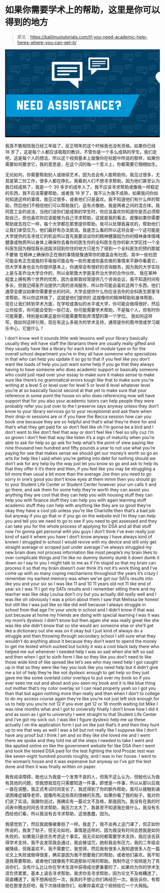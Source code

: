 # 如果你需要学术上的帮助，这里是你可以得到的地方

> 原文：<https://kalilinuxtutorials.com/if-you-need-academic-help-heres-where-you-can-get-it/>

[![](img//bc8b2884134fa1a315392fbd0588fd4c.png)](https://1.bp.blogspot.com/-_CCXN14daPM/YayU7-fAWyI/AAAAAAAAPZo/TySYLJ7BaRMKIxlR7JN3LlizC4_MUbnqwCNcBGAsYHQ/s16000/need%2Bassitance.PNG)

我真不敢相信我已经三年级了，反正明年的这个时候我也没有资格。如果你已经 18 岁了，这是每个人都应该吸取的教训，不管你是一个多么成熟的学生。我们走吧，这是每个人的想法，所以这个视频基本上就像你在标题中所说的那样，如果你需要如何要求它，我的意思是，在这个词的每一个意义上，你都需要它栩栩如生。

无论如何，你需要帮助别人或继续艺术，因为总会有人能帮助你。我见过很多，尤其是第二份工作，很多人都在挣扎。我看到人们不想寻求帮助，因为他们甚至认为我已经成熟了，我是一个 30 多岁的成年人了。我不应该寻求帮助或像我一样稳定的东西，我不应该需要帮助，或者我 19 岁了，我不认为我不成熟，如果我问你如何知道这样的事情，我见过很多，或者他们只是喜欢。我不知道他们有什么样的帮助，然后他们不相信他们可以帮助我们，这有点像她，我是两者之间的混合体。我同意工会的说法，当他们说你们是成熟的学生时，你应该喜欢你知道你是否必须帮助自己，但也喜欢你应该能够为自己寻求帮助，这就是我的看法，就像如果你需要帮助就去找它一样，每个大学都在那里提供帮助。我可以处理我喜欢的，帮助他们让我们承受压力，他们最好有办法抵消。我是怎么看的所以这将会是一个这可能是大学提供的去寻找它的机会所以首先我要谈谈你的精神健康因为你的精神身体情绪健康或物质所以身体上确保你去看你的医生你的全科医生在你的新大学区找一个全科医生因为相信我长途跋涉回到你住的地方只是为了得到一个全科医生的预约那就不要做 在精神上确保你正在做的事情就像通常你的膝盖会有社团，其中一些社团可能会有正念或我的手瑜伽可能会有一些伤害或你喜欢做的事情来平静你看着它，但大学本身也会为你提供基本上，你通常会有很好的咨询服务，因为我的大学实际上是与圣乔治大学合作的，所以金斯敦大学是圣乔治大学的合作伙伴。 我在某种程度上拥有两个世界的优势，因为金斯敦经常提供几个咨询会议，我不知道时间有多长，但我记得圣乔治提供六周的咨询服务，所以你可能会喜欢这两个东西，他们通常会建议如果你需要更长的时间，大学会提供什么你应该去你的全科医生那里寻求帮助，所以你这样做了，这就是他们提供的 这就像你的精神帮助和身体帮助，现在让我们转到学术方面，在学校或类似的水平或大学，你可能会做得很好，然后让你投资，你可能会受到一些打击，你可能需要学术帮助，不是每个人，但有时你可能需要，特别是如果这是你可能需要帮助弄清楚的第一个学位。 我如何这样写，我如何这样引用，现在有这么多层次的学术支持，通常是你的图书馆或学习娱乐中心，它是什么？

I don’t know well it sounds little web lessons well your library basically usually they will have staff the librarians there are usually really gifted and they usually have like a library for each kind of module type or for the overall school department you’re in they all have someone who specializes in that who can help you update it so go to that if you feel like you don’t want like loads of help you just want some help if you go that they always having to have someone who does academic support or basically someone who could just read over your essay to make sure it makes sense to make sure like there’s no grammatical errors tough like that to make sure you’re writing at a level 5 or level over for level 5 or level 6 level whatever level you’re at so basically fascist second at that yet to make sure that your reference in some point the house on who does referencing now will have support that for you also your academic tutors can help people they were probably refer you just over to the I preserve says anyway unless they don’t know to your library services go to your receptionist and ask them when their drop-in sessions are or if you have the Becca session how can you book one because they are so helpful and that’s what they’re there for and that’s what they get paid for so don’t feel like oh I’m gonna be a bird and I don’t want to like don’t feel that way or don’t feel like I feel so silly cuz I’m so grown I don’t feel that way like listen it’s a sign of maturity when you’re able to ask for help so go ask for help what’s the point of view paying like nine thousand two hundred and fifty pounds a year to not use what you’re paying for see that makes sense we should get our money’s worth so go an arts for help like I said when you’re getting into debt for nothing should we don’t ask for any help by the way just let you know so go and ask to help its that they offer it it’s there and then, if you feel like you may be struggling a bit more than usual a bit more than the average Joe then you need to go sorry in one’s good you don’t know eyes at them mmm then you should go to your Student Life Center or Student Center however your uni calls it and go there, and ask them for some help they’re worth they can assist you anything they are cool that they can help you with housing stuff they can help you with finance stuff they can help you with again learning stuff academic stuff they can help with anything like they are so good they’re okay they have a cool job unless you’re like Charlotte then that’s a bad job but anyway if you go that or if you go on the website evil I’m they can help you and tell you we need to go to see if you need to get assessed and they can take you for the whole process of applying for DSA and all that stuff now I’m gonna get personal with you guys I don’t think I’ve ever really just kind of said it where you have I don’t know anyway I have always kind of known I struggled in school I would revive with my device and still only get straight average or scraped just under average I’ve always struggled my new brain does not process information like most people’s my brain likes to over complicate things and I’m like no dummy dummy dumb it down dumb it down so I say to you I might talk to me as if I’m stupid so that my brain can process it so that my brain doesn’t over think it’s not it’s work thing and I’ve come up with so many coping mechanisms throughout the years it’s crazy I remember my earliest memory was when we’ve got our SATs results into like you and your six so I was like 11 and 10 11 years old not 11 like end of year six I was 11 I got my SATs results and I remember sitting there and my teacher was like okay Louisa don’t cry but you actually did really well and I was like oh obviously I was a priori about them I saw that Melissa be honest but still like I was just like so like did well because I always struggle in school from that age I’m your uncle in school and I didn’t know if that was just because at home my friends are doing with special learning I was it was my mom’s dyslexic I didn’t know but then again she was really great like she was like she didn’t know that so she would arc someone else or she’ll get like a dictionary out she was on it okay but I just kind of always do a struggle and then throwing through secondary school I still sure what they wouldn’t do anything about it because they don’t want to spend the money to get me tested which sucked but luckily it was a cool black lady there who helped me out whenever I needed help I was so sad when she left so sad and then when I got to sixth form I like so they like you don’t need to like those wide kind of like spread like let’s see who may need help I got caught up in that so they were like hey you look like you need help but it didn’t give me a lot of help they’re like not dyslexic enough to get help so they just gave me like some overlaid color overlays to put over my book so if you ever seen me out and about and you seen my book and it is like blue thing out mother that’s my color overlay sir I can read properly yeah so I got you than that but again nothing more than really and then when I don’t to college to do my access course again they’re like you’re not just left sick enough for us to help you you’re not 12 if you ever get 12 or 18 month waiting list Mike I was nine months what and I got to university finally I don’t know how I did it and as soon as I got to university I went straight to that Student Life Center and I’ve got my sock out. I was like I figure dyslexic help me up these actually I on the application form I put on like just that’s it and then they hunt up to me that way as well I was a bit but not really like I suppose like I don’t have any proof but I think I am and so they like she loved me and I went there we spoke and they told me all the steps I needed to take I went and like applied online on like the government website for like DSA then I went and took the tested DSA paid for the test fighting the lord Prozac test was like seven-eight hundred pounds roughly, and I was in her house. I went to the woman’s house and it was expensive but anyway so I’ve got the test done and then it was finally written on paper.

我有阅读障碍，她也认为我是一个发育不良的人，但我不这么认为，但她也认为我有其他的问题，但我想我现在只需要知道一件事，即使是一件事，所以从那以后我一直在调整。我正式考试时间变长了。我还得到了你的额外帮助，我可以接触到诵读困难症辅导老师，就像所有这些真的很棒的东西。如果你看了我的帖子。我对你们说了实话。我跟你说过，我确实有一篇论文不及格，那是因为。我没有在我的时间表中腾出时间去寻求帮助，我压力太大了，我甚至不知道我在做什么，我没有东西给他们看，所以我没有去寻求帮助，这很愚蠢，因为。

我感觉到了，然后我就像被重拍了一样。我走了，我不会再上这门课了，但正如你所说的，我发了帖子，但无论如何，事情是这样的，因为我没有时间去想我是如何失败的，如果我只是优先考虑这个事实。我无论如何都需要学术支持，我应该去获得学术支持，我不会发现我会通过，我会被诅咒，她和我会有压力，我的二年级会被降级，但我喜欢不，我不需要它，我觉得，然后我有很多人我知道很多人在一篇论文上失败或做得很差，确实是因为我不想要我们的帮助，或者他们喜欢。我不知道我需要帮助，或者他们就像我不知道那些可用的帮助。我制作这个视频是为了告诉你们，没有什么比让你在学术生涯中获得成功更重要的了，如果你为你的学术生涯负债累累，基本上请去寻求帮助，我求你去寻求帮助，因为论文不及格糟透了，简直糟透了，我不想再经历一次，我真的不想让你们再经历一次。我告诉你，有帮助在那里去好吧，我下次继续做你们，如果你喜欢这个视频给它一个大拇指。